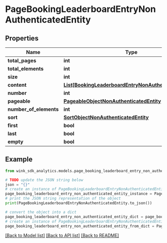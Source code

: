 # PageBookingLeaderboardEntryNonAuthenticatedEntity


## Properties

Name | Type | Description | Notes
------------ | ------------- | ------------- | -------------
**total_pages** | **int** |  | [optional] 
**total_elements** | **int** |  | [optional] 
**size** | **int** |  | [optional] 
**content** | [**List[BookingLeaderboardEntryNonAuthenticatedEntity]**](BookingLeaderboardEntryNonAuthenticatedEntity.md) |  | [optional] 
**number** | **int** |  | [optional] 
**pageable** | [**PageableObjectNonAuthenticatedEntity**](PageableObjectNonAuthenticatedEntity.md) |  | [optional] 
**number_of_elements** | **int** |  | [optional] 
**sort** | [**SortObjectNonAuthenticatedEntity**](SortObjectNonAuthenticatedEntity.md) |  | [optional] 
**first** | **bool** |  | [optional] 
**last** | **bool** |  | [optional] 
**empty** | **bool** |  | [optional] 

## Example

```python
from wink_sdk_analytics.models.page_booking_leaderboard_entry_non_authenticated_entity import PageBookingLeaderboardEntryNonAuthenticatedEntity

# TODO update the JSON string below
json = "{}"
# create an instance of PageBookingLeaderboardEntryNonAuthenticatedEntity from a JSON string
page_booking_leaderboard_entry_non_authenticated_entity_instance = PageBookingLeaderboardEntryNonAuthenticatedEntity.from_json(json)
# print the JSON string representation of the object
print(PageBookingLeaderboardEntryNonAuthenticatedEntity.to_json())

# convert the object into a dict
page_booking_leaderboard_entry_non_authenticated_entity_dict = page_booking_leaderboard_entry_non_authenticated_entity_instance.to_dict()
# create an instance of PageBookingLeaderboardEntryNonAuthenticatedEntity from a dict
page_booking_leaderboard_entry_non_authenticated_entity_from_dict = PageBookingLeaderboardEntryNonAuthenticatedEntity.from_dict(page_booking_leaderboard_entry_non_authenticated_entity_dict)
```
[[Back to Model list]](../README.md#documentation-for-models) [[Back to API list]](../README.md#documentation-for-api-endpoints) [[Back to README]](../README.md)


